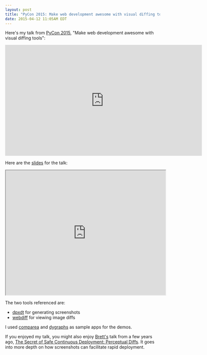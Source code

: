 ```yaml
---
layout: post
title: "PyCon 2015: Make web development awesome with visual diffing tools"
date: 2015-04-12 11:05AM EDT
---
```


Here's my talk from [PyCon 2015][1], "Make web development awesome with visual diffing tools":

<iframe width="640" height="360" src="https://www.youtube.com/embed/jUUTqgzNR3M" frameborder="0" allowfullscreen></iframe>

Here are the [slides][2] for the talk:

<iframe src="https://docs.google.com/presentation/embed?id=1C6TcdHSBQNcLEIH6SFmmAOLJ7cy1gvIbmCj3cyd7fxE&amp;start=false&amp;loop=false&amp; frameborder="0" width="520" height="405"></iframe>

The two tools referenced are:

  * [dpxdt][3] for generating screenshots
  * [webdiff][4] for viewing image diffs

I used [comparea][5] and [dygraphs][6] as sample apps for the demos.

If you enjoyed my talk, you might also enjoy [Brett's][8] talk from a few
years ago, [The Secret of Safe Continuous Deployment: Perceptual Diffs][7].
It goes into more depth on how screenshots can facilitate rapid deployment.

[1]: https://us.pycon.org/2015/schedule/presentation/395/
[2]: http://bit.ly/pycon2015-visual-diffs
[3]: https://github.com/bslatkin/dpxdt
[4]: https://github.com/danvk/webdiff
[5]: http://www.comparea.org/
[6]: http://www.dygraphs.com/
[7]: https://www.youtube.com/watch?v=1wHr-O6gEfc
[8]: http://www.onebigfluke.com/
